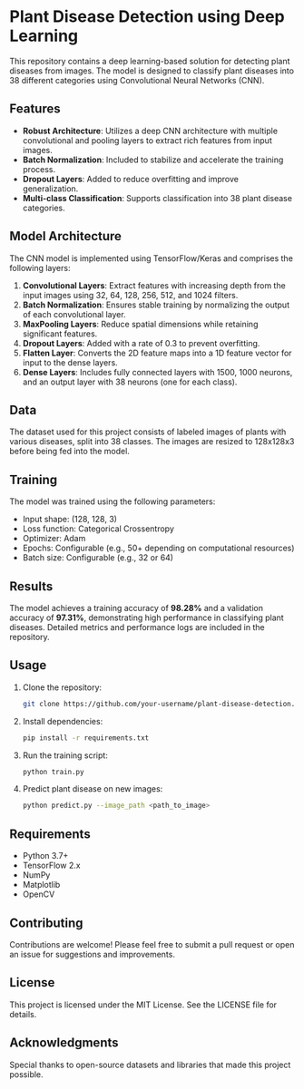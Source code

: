 # Plant Disease Detection using Deep Learning

This repository contains a deep learning-based solution for detecting plant diseases from images. The model is designed to classify plant diseases into 38 different categories using Convolutional Neural Networks (CNN).

## Features
- **Robust Architecture**: Utilizes a deep CNN architecture with multiple convolutional and pooling layers to extract rich features from input images.
- **Batch Normalization**: Included to stabilize and accelerate the training process.
- **Dropout Layers**: Added to reduce overfitting and improve generalization.
- **Multi-class Classification**: Supports classification into 38 plant disease categories.

## Model Architecture
The CNN model is implemented using TensorFlow/Keras and comprises the following layers:

1. **Convolutional Layers**: Extract features with increasing depth from the input images using 32, 64, 128, 256, 512, and 1024 filters.
2. **Batch Normalization**: Ensures stable training by normalizing the output of each convolutional layer.
3. **MaxPooling Layers**: Reduce spatial dimensions while retaining significant features.
4. **Dropout Layers**: Added with a rate of 0.3 to prevent overfitting.
5. **Flatten Layer**: Converts the 2D feature maps into a 1D feature vector for input to the dense layers.
6. **Dense Layers**: Includes fully connected layers with 1500, 1000 neurons, and an output layer with 38 neurons (one for each class).

## Data
The dataset used for this project consists of labeled images of plants with various diseases, split into 38 classes. The images are resized to 128x128x3 before being fed into the model.

## Training
The model was trained using the following parameters:
- Input shape: (128, 128, 3)
- Loss function: Categorical Crossentropy
- Optimizer: Adam
- Epochs: Configurable (e.g., 50+ depending on computational resources)
- Batch size: Configurable (e.g., 32 or 64)

## Results
The model achieves a training accuracy of **98.28%** and a validation accuracy of **97.31%**, demonstrating high performance in classifying plant diseases. Detailed metrics and performance logs are included in the repository.

## Usage
1. Clone the repository:
   ```bash
   git clone https://github.com/your-username/plant-disease-detection.git
   ```
2. Install dependencies:
   ```bash
   pip install -r requirements.txt
   ```
3. Run the training script:
   ```bash
   python train.py
   ```
4. Predict plant disease on new images:
   ```bash
   python predict.py --image_path <path_to_image>
   ```

## Requirements
- Python 3.7+
- TensorFlow 2.x
- NumPy
- Matplotlib
- OpenCV

## Contributing
Contributions are welcome! Please feel free to submit a pull request or open an issue for suggestions and improvements.

## License
This project is licensed under the MIT License. See the LICENSE file for details.

## Acknowledgments
Special thanks to open-source datasets and libraries that made this project possible.

